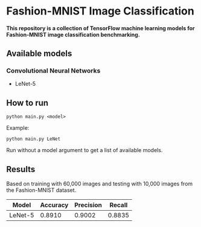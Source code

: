 # Fashion-MNIST Image Classification

#### This repository is a collection of TensorFlow machine learning models for Fashion-MNIST image classification benchmarking.

## Available models

### Convolutional Neural Networks
* LeNet-5

## How to run
```python main.py <model>```

Example: 

```python main.py LeNet```

Run without a model argument to get a list of available models.

## Results

Based on training with 60,000 images and testing with 10,000 images from the Fashion-MNIST dataset.

| Model | Accuracy | Precision | Recall |  
| ----- | -------- | --------- | ------ |
| LeNet-5 | 0.8910 | 0.9002 | 0.8835 |

